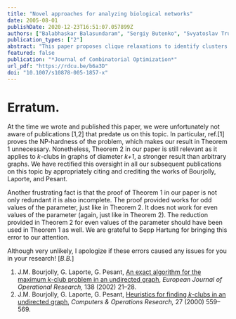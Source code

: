 ```yaml
---
title: "Novel approaches for analyzing biological networks"
date: 2005-08-01
publishDate: 2020-12-23T16:51:07.057899Z
authors: ["Balabhaskar Balasundaram", "Sergiy Butenko", "Svyatoslav Trukhanov"]
publication_types: ["2"]
abstract: "This paper proposes clique relaxations to identify clusters in biological networks. In particular, the maximum $n$-clique and maximum $n$-club problems on an arbitrary graph are introduced and their recognition versions are shown to be NP-complete. In addition, integer programming formulations are proposed and the results of sample numerical experiments performed on biological networks are reported."
featured: false
publication: "*Journal of Combinatorial Optimization*"
url_pdf: "https://rdcu.be/b6a3D"
doi: "10.1007/s10878-005-1857-x"
---
```


# Erratum.
At the time we wrote and published this paper, we were unfortunately not aware of publications [1,2] that predate us on this topic. In particular, ref.[1] proves the NP-hardness of the problem, which makes our result in Theorem 1 unnecessary. Nonetheless, Theorem 2 in our paper is still relevant as it applies to _k_-clubs in graphs of diameter _k+1_, a stronger result than arbitrary graphs. We have rectified this oversight in all our subsequent publications on this topic by appropriately citing and crediting the works of Bourjolly, Laporte, and Pesant.

Another frustrating fact is that the proof of Theorem 1 in our paper is not only redundant it is also incomplete. The proof provided works for odd values of the parameter, just like in Theorem 2. It does not work for even values of the parameter (again, just like in Theorem 2). The reduction provided in Theorem 2 for even values of the parameter should have been used in Theorem 1 as well. We are grateful to Sepp Hartung for bringing this error to our attention.  

Although very unlikely, I apologize if these errors caused any issues for you in your research! [_B.B._]

1. J.M. Bourjolly, G. Laporte, G. Pesant, [An exact algorithm for the maximum _k_-club problem in an undirected graph](https://www.sciencedirect.com/science/article/pii/S0377221701001333), _European Journal of Operational Research,_ 138 (2002) 21–28.
2. J.M. Bourjolly, G. Laporte, G. Pesant, [Heuristics for finding _k_-clubs in an undirected graph](https://www.sciencedirect.com/science/article/pii/S0305054899000477), _Computers & Operations Research,_ 27 (2000) 559–569.
